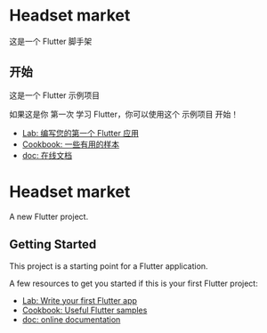 # Headset market

这是一个 Flutter 脚手架

## 开始

这是一个 Flutter 示例项目

如果这是你 第一次 学习 Flutter，你可以使用这个 示例项目 开始！

- [Lab: 编写您的第一个 Flutter 应用](https://flutter.dev/docs/get-started/codelab)
- [Cookbook: 一些有用的样本](https://flutter.dev/docs/cookbook)
- [doc: 在线文档](https://flutter.dev/docs)

# Headset market

A new Flutter project.

## Getting Started

This project is a starting point for a Flutter application.

A few resources to get you started if this is your first Flutter project:

- [Lab: Write your first Flutter app](https://flutter.dev/docs/get-started/codelab)
- [Cookbook: Useful Flutter samples](https://flutter.dev/docs/cookbook)
- [doc: online documentation](https://flutter.dev/docs)